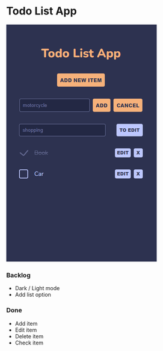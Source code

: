 # Todo List App

![screenshot](public/Screenshot.png)

### Backlog
- Dark / Light mode
- Add list option

### Done
- Add item
- Edit item
- Delete item
- Check item